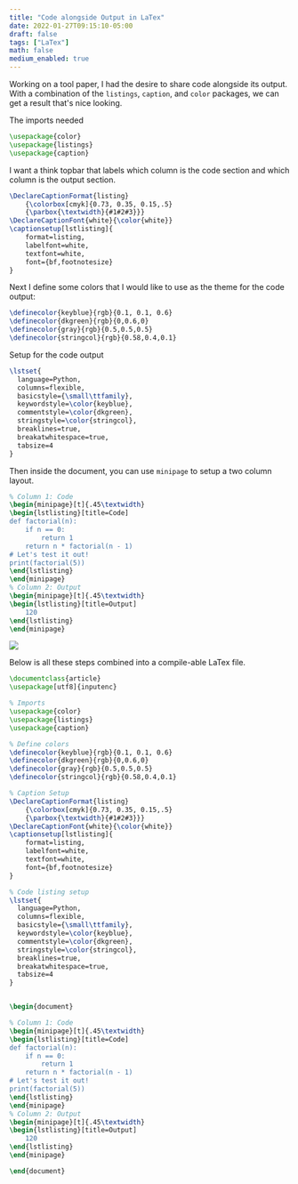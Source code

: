 ```yaml
---
title: "Code alongside Output in LaTex"
date: 2022-01-27T09:15:10-05:00
draft: false
tags: ["LaTex"]
math: false
medium_enabled: true
---
```


Working on a tool paper, I had the desire to share code alongside its output. With a combination of the `listings`, `caption`, and `color` packages, we can get a result that's nice looking.

The imports needed

```latex
\usepackage{color}
\usepackage{listings}
\usepackage{caption}
```

I want a think topbar that labels which column is the code section and which column is the output section.

```latex
\DeclareCaptionFormat{listing}
    {\colorbox[cmyk]{0.73, 0.35, 0.15,.5}
    {\parbox{\textwidth}{#1#2#3}}}
\DeclareCaptionFont{white}{\color{white}}
\captionsetup[lstlisting]{
    format=listing,
    labelfont=white,
    textfont=white,
    font={bf,footnotesize}
}
```

Next I define some colors that I would like to use as the theme for the code output:

```latex
\definecolor{keyblue}{rgb}{0.1, 0.1, 0.6}
\definecolor{dkgreen}{rgb}{0,0.6,0}
\definecolor{gray}{rgb}{0.5,0.5,0.5}
\definecolor{stringcol}{rgb}{0.58,0.4,0.1}
```

Setup for the code output

```latex
\lstset{
  language=Python,
  columns=flexible,
  basicstyle={\small\ttfamily},
  keywordstyle=\color{keyblue},
  commentstyle=\color{dkgreen},
  stringstyle=\color{stringcol},
  breaklines=true,
  breakatwhitespace=true,
  tabsize=4
}
```

Then inside the document, you can use `minipage` to setup a two column layout.

```latex
% Column 1: Code
\begin{minipage}[t]{.45\textwidth}
\begin{lstlisting}[title=Code]
def factorial(n):
    if n == 0:
        return 1
    return n * factorial(n - 1)
# Let's test it out!
print(factorial(5))
\end{lstlisting}
\end{minipage}
% Column 2: Output
\begin{minipage}[t]{.45\textwidth}
\begin{lstlisting}[title=Output]
    120
\end{lstlisting}
\end{minipage}
```

 ![](/files/images/blog/202201292013.svg)

Below is all these steps combined into a compile-able LaTex file.


```latex
\documentclass{article}
\usepackage[utf8]{inputenc}

% Imports
\usepackage{color}
\usepackage{listings}
\usepackage{caption}

% Define colors
\definecolor{keyblue}{rgb}{0.1, 0.1, 0.6}
\definecolor{dkgreen}{rgb}{0,0.6,0}
\definecolor{gray}{rgb}{0.5,0.5,0.5}
\definecolor{stringcol}{rgb}{0.58,0.4,0.1}

% Caption Setup
\DeclareCaptionFormat{listing}
    {\colorbox[cmyk]{0.73, 0.35, 0.15,.5}
    {\parbox{\textwidth}{#1#2#3}}}
\DeclareCaptionFont{white}{\color{white}}
\captionsetup[lstlisting]{
    format=listing,
    labelfont=white,
    textfont=white,
    font={bf,footnotesize}
}

% Code listing setup
\lstset{
  language=Python,
  columns=flexible,
  basicstyle={\small\ttfamily},
  keywordstyle=\color{keyblue},
  commentstyle=\color{dkgreen},
  stringstyle=\color{stringcol},
  breaklines=true,
  breakatwhitespace=true,
  tabsize=4
}


\begin{document}

% Column 1: Code
\begin{minipage}[t]{.45\textwidth}
\begin{lstlisting}[title=Code]
def factorial(n):
    if n == 0:
        return 1
    return n * factorial(n - 1)
# Let's test it out!
print(factorial(5))
\end{lstlisting}
\end{minipage}
% Column 2: Output
\begin{minipage}[t]{.45\textwidth}
\begin{lstlisting}[title=Output]
    120
\end{lstlisting}
\end{minipage}

\end{document}

```
